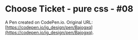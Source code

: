 # Choose Ticket - pure css - #08

A Pen created on CodePen.io. Original URL: [https://codepen.io/ig_design/pen/Bajogxq](https://codepen.io/ig_design/pen/Bajogxq).

